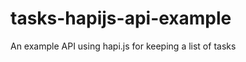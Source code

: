 tasks-hapijs-api-example
========================

An example API using hapi.js for keeping a list of tasks
